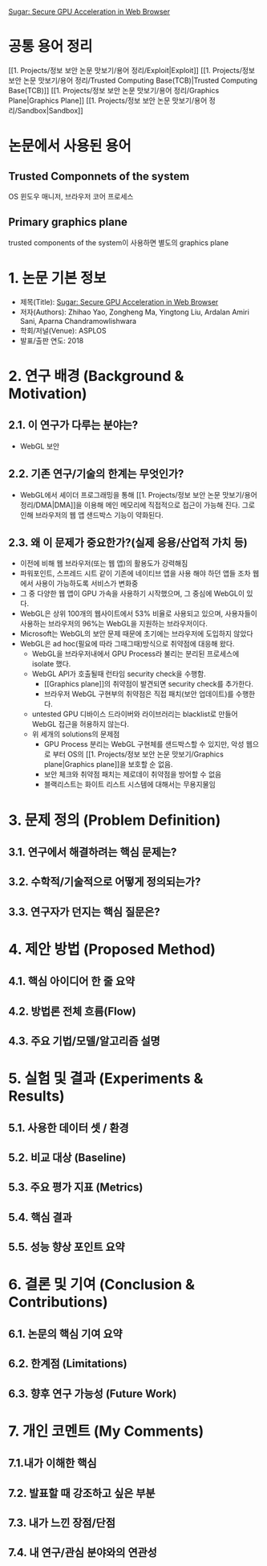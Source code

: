 [Sugar: Secure GPU Acceleration in Web Browser](https://dl.acm.org/doi/pdf/10.1145/3296957.3173186)

# 공통 용어 정리
[[1. Projects/정보 보안 논문 맛보기/용어 정리/Exploit|Exploit]]
[[1. Projects/정보 보안 논문 맛보기/용어 정리/Trusted Computing Base(TCB)|Trusted Computing Base(TCB)]]
[[1. Projects/정보 보안 논문 맛보기/용어 정리/Graphics Plane|Graphics Plane]]
[[1. Projects/정보 보안 논문 맛보기/용어 정리/Sandbox|Sandbox]]

# 논문에서 사용된 용어
## Trusted Componnets of the system
OS 윈도우 매니저, 브라우저 코어 프로세스
## Primary graphics plane
trusted components of the system이 사용하면 별도의 graphics plane



# 1. 논문 기본 정보
- 제목(Title): [Sugar: Secure GPU Acceleration in Web Browser](https://dl.acm.org/doi/pdf/10.1145/3296957.3173186)
- 저자(Authors): Zhihao Yao, Zongheng Ma, Yingtong Liu, Ardalan Amiri Sani, Aparna Chandramowlishwara
- 학회/저널(Venue): ASPLOS
- 발표/출판 연도: 2018

# 2. 연구 배경 (Background & Motivation)
## 2.1. 이 연구가 다루는 분야는?
- WebGL 보안
## 2.2. 기존 연구/기술의 한계는 무엇인가?
- WebGL에서 셰이더 프로그래밍을 통해 [[1. Projects/정보 보안 논문 맛보기/용어 정리/DMA|DMA]]을 이용해 메인 메모리에 직접적으로 접근이 가능해 진다. 그로 인해 브라우저의 웹 앱 샌드박스 기능이 약화된다.

## 2.3. 왜 이 문제가 중요한가?(실제 응용/산업적 가치 등)
- 이전에 비해 웹 브라우저(또는 웹 앱)의 활용도가 강력해짐
- 파워포인트, 스프레드 시트 같이 기존에 네이티브 앱을 사용 해야 하던 앱들 조차 웹에서 사용이 가능하도록 서비스가 변화중
- 그 중 다양한 웹 앱이 GPU 가속을 사용하기 시작했으며, 그 중심에 WebGL이 있다.
- WebGL은 상위 100개의 웹사이트에서 53% 비율로 사용되고 있으며, 사용자들이 사용하는 브라우저의 96%는 WebGL을 지원하는 브라우저이다.
- Microsoft는 WebGL의 보안 문제 때문에 초기에는 브라우저에 도입하지 않았다
- WebGL은 ad hoc(필요에 따라 그때그때)방식으로 취약점에 대응해 왔다.
	- WebGL을 브라우저내에서 GPU Process라 불리는 분리된 프로세스에 isolate 했다.
	- WebGL API가 호출될때 런타임 security check을 수행함.
		- [[Graphics plane]]의 취약점이 발견되면 security check를 추가한다.
		- 브라우저 WebGL 구현부의 취약점은 직접 패치(보안 업데이트)를 수행한다.
	- untested GPU 디바이스 드라이버와 라이브러리는 blacklist로 만들어 WebGL 접근을 허용하지 않는다.
	- 위 세개의 solutions의 문제점
		- GPU Process 분리는 WebGL 구현체를 샌드박스할 수 있지만, 악성 웹으로 부터 OS의 [[1. Projects/정보 보안 논문 맛보기/Graphics plane|Graphics plane]]을 보호할 순 없음.
		- 보안 체크와 취약점 패치는 제로데이 취약점을 방어할 수 없음
		- 블랙리스트는 화이트 리스트 시스템에 대해서는 무용지물임

# 3. 문제 정의 (Problem Definition)
## 3.1. 연구에서 해결하려는 핵심 문제는?

## 3.2. 수학적/기술적으로 어떻게 정의되는가?

## 3.3. 연구자가 던지는 핵심 질문은?

# 4. 제안 방법 (Proposed Method)
## 4.1. 핵심 아이디어 한 줄 요약

## 4.2. 방법론 전체 흐름(Flow)

## 4.3. 주요 기법/모델/알고리즘 설명

# 5. 실험 및 결과 (Experiments & Results)
## 5.1. 사용한 데이터 셋 / 환경

## 5.2. 비교 대상 (Baseline)

## 5.3. 주요 평가 지표 (Metrics)

## 5.4. 핵심 결과

## 5.5. 성능 향상 포인트 요약

# 6. 결론 및 기여 (Conclusion & Contributions)
## 6.1. 논문의 핵심 기여 요약
## 6.2. 한계점 (Limitations)

## 6.3. 향후 연구 가능성 (Future Work)

# 7. 개인 코멘트 (My Comments)
## 7.1.내가 이해한 핵심

## 7.2. 발표할 때 강조하고 싶은 부분

## 7.3. 내가 느낀 장점/단점

## 7.4. 내 연구/관심 분야와의 연관성
